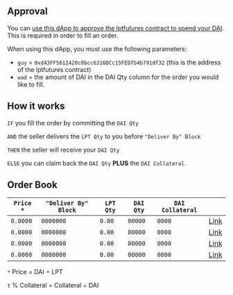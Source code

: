 ## Approval

You can [use this dApp to approve the lptfutures contract to spend your DAI](https://oneclickdapp.com/diamond-explore/). This is required in order to fill an order.

When using this dApp, you must use the following parameters:

- `guy` = `0xd43FF5612420c8bcc6316DCc15FEDfb4b791df32` (this is the address of the lptfutures contract)
- `wad` = the amount of DAI in the DAI Qty column for the order you would like to fill.

## How it works

`IF` you fill the order by committing the `DAI Qty`

`AND` the seller delivers the `LPT Qty` to you before `"Deliver By" Block`

`THEN` the seller will receive your `DAI Qty`

`ELSE` you can claim back the `DAI Qty` **PLUS** the `DAI Collateral`.

## Order Book

| `Price *` | `"Deliver By" Block` | `LPT Qty` | `DAI Qty` | `DAI Collateral` |                                                     |
|-----------|----------------------|-----------|-----------|------------------|-----------------------------------------------------|
| `0.0000`  | `0000000`            | `0.00`    | `00000`   | `0000`           | [Link](https://oneclickdapp.com/emotion-optic/)     |
| `0.0000`  | `0000000`            | `0.00`    | `00000`   | `0000`           | [Link](https://oneclickdapp.com/joshua-nebula/)     |
| `0.0000`  | `0000000`            | `0.00`    | `00000`   | `0000`           | [Link](https://oneclickdapp.com/village-distant/)   |
| `0.0000`  | `0000000`            | `0.00`    | `00000`   | `0000`           | [Link](https://oneclickdapp.com/dolby-kimono/)      |

`*` Price = DAI ÷ LPT

`†` % Collateral = Collateral ÷ DAI
